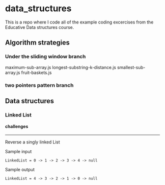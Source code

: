 # data_structures

This is a repo where I code all of the example coding excercises from the Educative Data structures course.

## Algorithm strategies

### Under the sliding window branch

maximum-sub-array.js
longest-substring-k-distance.js
smallest-sub-array.js
fruit-baskets.js

 ### two pointers pattern branch

 ## Data structures

 ### Linked List

 #### challenges
---
 Reverse a singly linked List

 Sample input 

```
LinkedList = 0 -> 1 -> 2 -> 3 -> 4 -> null
```

Sample output

```
LinkedList = 4 -> 3 -> 2 -> 1 -> 0 -> null
```


